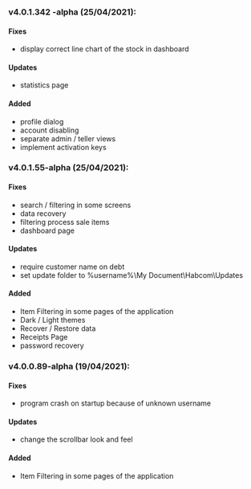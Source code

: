 ### v4.0.1.342 -alpha (25/04/2021):

#### Fixes

- display correct line chart of the stock in dashboard 

#### Updates

- statistics page 

#### Added

- profile dialog
- account disabling
- separate admin / teller views 
- implement activation keys 

### v4.0.1.55-alpha (25/04/2021):

#### Fixes

- search / filtering in some screens
- data recovery 
- filtering process sale items
- dashboard page

#### Updates

- require customer name on debt 
- set update folder to %username%\My Document\Habcom\Updates

#### Added

- Item Filtering in some pages of the application
- Dark / Light themes
- Recover / Restore data
- Receipts Page
- password recovery

### v4.0.0.89-alpha (19/04/2021):

#### Fixes

- program crash on startup because of unknown username

#### Updates

- change the scrollbar look and feel

#### Added

- Item Filtering in some pages of the application